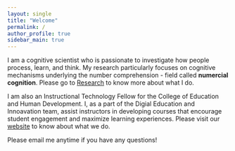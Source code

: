 ```yaml
---
layout: single
title: "Welcome"
permalink: / 
author_profile: true
sidebar_main: true
---
```

I am a cognitive scientist who is passionate to investigate how people process, learn, and think. My research particularly focuses on cognitive mechanisms underlying the number comprehension - field called **numercial cognition**. Please go to [Research](https://jimin624.github.io/research/) to know more about what I do.

I am also an Instructional Technology Fellow for the College of Education and Human Development. I, as a part of the Digial Education and Innoavation team, assist instructors in developing courses that encourage student engagement and maximize learning experiences. Please visit our [website](https://academics.cehd.umn.edu/digital-education/) to know about what we do.

Please email me anytime if you have any questions! 